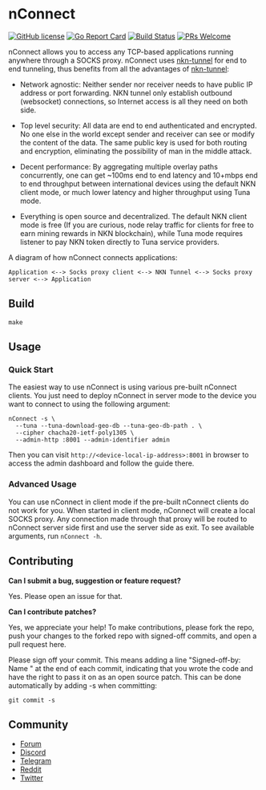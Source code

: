 # nConnect

[![GitHub license](https://img.shields.io/badge/license-Apache%202.0-blue.svg)](LICENSE) [![Go Report Card](https://goreportcard.com/badge/github.com/nknorg/nconnect)](https://goreportcard.com/report/github.com/nknorg/nconnect) [![Build Status](https://travis-ci.org/nknorg/nconnect.svg?branch=master)](https://travis-ci.org/nknorg/nconnect) [![PRs Welcome](https://img.shields.io/badge/PRs-welcome-brightgreen.svg)](#contributing)

nConnect allows you to access any TCP-based applications running anywhere
through a SOCKS proxy. nConnect uses
[nkn-tunnel](https://github.com/nknorg/nkn-tunnel) for end to end tunneling,
thus benefits from all the advantages of
[nkn-tunnel](https://github.com/nknorg/nkn-tunnel):

- Network agnostic: Neither sender nor receiver needs to have public IP address
  or port forwarding. NKN tunnel only establish outbound (websocket)
  connections, so Internet access is all they need on both side.

- Top level security: All data are end to end authenticated and encrypted. No
  one else in the world except sender and receiver can see or modify the content
  of the data. The same public key is used for both routing and encryption,
  eliminating the possibility of man in the middle attack.

- Decent performance: By aggregating multiple overlay paths concurrently, one
  can get ~100ms end to end latency and 10+mbps end to end throughput between
  international devices using the default NKN client mode, or much lower latency
  and higher throughput using Tuna mode.

- Everything is open source and decentralized. The default NKN client mode is
  free (If you are curious, node relay traffic for clients for free to earn
  mining rewards in NKN blockchain), while Tuna mode requires listener to pay
  NKN token directly to Tuna service providers.

A diagram of how nConnect connects applications:

```
Application <--> Socks proxy client <--> NKN Tunnel <--> Socks proxy server <--> Application
```

## Build

```shell
make
```

## Usage

### Quick Start

The easiest way to use nConnect is using various pre-built nConnect clients. You
just need to deploy nConnect in server mode to the device you want to connect
to using the following argument:

```shell
nConnect -s \
  --tuna --tuna-download-geo-db --tuna-geo-db-path . \
  --cipher chacha20-ietf-poly1305 \
  --admin-http :8001 --admin-identifier admin
```

Then you can visit `http://<device-local-ip-address>:8001` in browser to access
the admin dashboard and follow the guide there.

### Advanced Usage

You can use nConnect in client mode if the pre-built nConnect clients do not
work for you. When started in client mode, nConnect will create a local SOCKS
proxy. Any connection made through that proxy will be routed to nConnect server
side first and use the server side as exit. To see available arguments, run
`nConnect -h`.

## Contributing

**Can I submit a bug, suggestion or feature request?**

Yes. Please open an issue for that.

**Can I contribute patches?**

Yes, we appreciate your help! To make contributions, please fork the repo, push
your changes to the forked repo with signed-off commits, and open a pull request
here.

Please sign off your commit. This means adding a line "Signed-off-by: Name
<email>" at the end of each commit, indicating that you wrote the code and have
the right to pass it on as an open source patch. This can be done automatically
by adding -s when committing:

```shell
git commit -s
```

## Community

- [Forum](https://forum.nkn.org/)
- [Discord](https://discord.gg/c7mTynX)
- [Telegram](https://t.me/nknorg)
- [Reddit](https://www.reddit.com/r/nknblockchain/)
- [Twitter](https://twitter.com/NKN_ORG)
